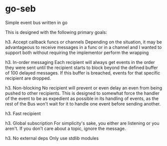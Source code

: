 # go-seb
Simple event bus written in go

This is designed with the following primary goals:

h3. Accept callback funcs or channels
Depending on the situation, it may be advantageous to receive messages in a func or in a channel and I wanted to support
both without requiring the implementor perform the wrapping

h3. In-order messaging
Each recipient will always get events in the order they were sent until the recipient starts to block beyond the defined
buffer of 100 delayed messages.  If this buffer is breached, events for that specific recipient are dropped.

h3. Non-blocking
No recipient will prevent or even delay an even from being pushed to other recipients.  This is designed to somewhat
force the handler of the event to be as expedient as possible in its handling of events, as the rest of the Bus won't
wait for it to handle one event before sending another. 

h3. Fast recipient

h3. Global subscription
For simplicity's sake, you either are listening or you aren't.  If you don't care about a topic, ignore the message.

h3. No external deps
Only use stdlib modules
